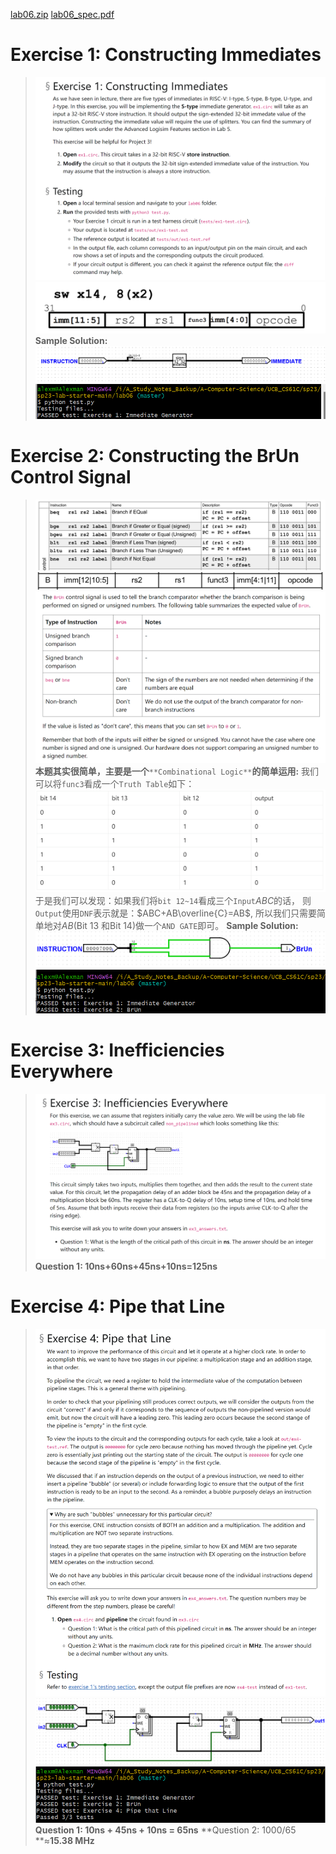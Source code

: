 [lab06.zip](https://www.yuque.com/attachments/yuque/0/2023/zip/12393765/1696275196267-1cbaf2d7-2571-49c9-a6a5-91463adb5532.zip)
[lab06_spec.pdf](https://www.yuque.com/attachments/yuque/0/2023/pdf/12393765/1696275234458-a9429631-428d-4abe-91d4-fa28e07fb137.pdf)



# Exercise 1: Constructing Immediates
> ![image.png](./Labs__Pipelining.assets/20231023_2304541070.png)![image.png](./Labs__Pipelining.assets/20231023_2304567702.png)
> **Sample Solution:**
> ![image.png](./Labs__Pipelining.assets/20231023_2304562503.png)![image.png](./Labs__Pipelining.assets/20231023_2304573624.png)




# Exercise 2: Constructing the BrUn Control Signal
> ![image.png](./Labs__Pipelining.assets/20231023_2304583501.png)![image.png](./Labs__Pipelining.assets/20231023_2304591858.png)![image.png](./Labs__Pipelining.assets/20231023_2305005530.png)
> **本题其实很简单，主要是一个**`**Combinational Logic**`**的简单运用:**
> 我们可以将`func3`看成一个`Truth Table`如下：
> ![image.png](./Labs__Pipelining.assets/20231023_2305029970.png)于是我们可以发现：如果我们将`bit 12~14`看成三个`Input`$ABC$的话， 则`Output`使用`DNF`表示就是：$ABC+AB\overline{C}=AB$, 所以我们只需要简单地对$AB$(Bit 13 和Bit 14)做一个`AND GATE`即可。
> **Sample Solution:**
> ![image.png](./Labs__Pipelining.assets/20231023_2305036439.png)![image.png](./Labs__Pipelining.assets/20231023_2305042853.png)


# Exercise 3: Inefficiencies Everywhere
> ![image.png](./Labs__Pipelining.assets/20231023_2305058334.png)**Question 1: 10ns+60ns+45ns+10ns=125ns**



# Exercise 4: Pipe that Line
> ![image.png](./Labs__Pipelining.assets/20231023_2305056633.png)![image.png](./Labs__Pipelining.assets/20231023_2305067146.png)![image.png](./Labs__Pipelining.assets/20231023_2305088290.png)
> **Question 1: 10ns + 45ns + 10ns = 65ns**
> **Question 2: 1000/65 **$\approx$**15.38 MHz**










